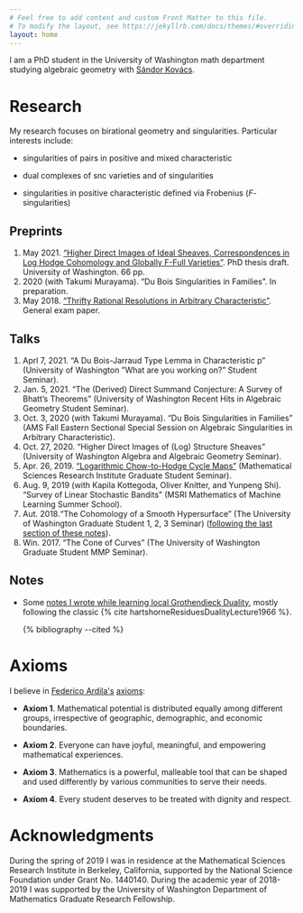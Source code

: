 ```yaml
---
# Feel free to add content and custom Front Matter to this file.
# To modify the layout, see https://jekyllrb.com/docs/themes/#overriding-theme-defaults
layout: home
---
```


I am a PhD student in the University of Washington math department
studying algebraic geometry with [S&aacute;ndor Kov&aacute;cs](http://sites.math.washington.edu/~kovacs/current/index.html).

# Research

My research focuses on birational geometry and singularities. Particular interests include:
  
- singularities of pairs in positive and mixed characteristic
  
- dual complexes of snc varieties and of singularities

- singularities in positive characteristic defined via Frobenius ($F$-singularities)

## Preprints

1. May 2021. [“Higher Direct Images of Ideal Sheaves, Correspondences in Log Hodge Cohomology and
Globally F-Full Varieties”](assets/pdfs/thesis.pdf). PhD thesis draft. University of Washington. 66 pp. 
2. 2020 (with Takumi Murayama). “Du Bois Singularities in Families”. In preparation.
3. May 2018. [“Thrifty Rational Resolutions in Arbitrary Characteristic”](assets/pdfs/ThriftyRatl.pdf). General exam paper.

## Talks

1. Aprl 7, 2021. “A Du Bois-Jarraud Type Lemma in Characteristic p” (University of Washington ”What are
you working on?” Student Seminar).
2. Jan. 5, 2021. “The (Derived) Direct Summand Conjecture: A Survey of Bhatt’s Theorems” (University of
Washington Recent Hits in Algebraic Geometry Student Seminar).
3. Oct. 3, 2020 (with Takumi Murayama). “Du Bois Singularities in Families” (AMS Fall Eastern Sectional
Special Session on Algebraic Singularities in Arbitrary Characteristic).
4. Oct. 27, 2020. “Higher Direct Images of (Log) Structure Sheaves” (University of Washington Algebra
and Algebraic Geometry Seminar).
5. Apr. 26, 2019. [“Logarithmic Chow-to-Hodge Cycle Maps”](assets/pdfs/MSRICycleMaps.pdf) (Mathematical Sciences Research Institute
Graduate Student Seminar).
6. Aug. 9, 2019 (with Kapila Kottegoda, Oliver Knitter, and Yunpeng Shi). “Survey of Linear Stochastic
Bandits” (MSRI Mathematics of Machine Learning Summer School).
7. Aut. 2018.“The Cohomology of a Smooth Hypersurface” (The University of Washington Graduate Student
1, 2, 3 Seminar) ([following the last section of these
  notes](assets/pdfs/CohoCones.pdf)). 
8. Win. 2017. “The Cone of Curves” (The University of Washington Graduate Student MMP Seminar).

  
## Notes

- Some [notes I wrote while learning local Grothendieck
  Duality](assets/pdfs/LocalGrothendieckDuality.pdf), mostly following the
  classic {% cite hartshorneResiduesDualityLecture1966 %}.

  {% bibliography --cited %}

# Axioms

I believe in [Federico Ardila's](http://math.sfsu.edu/federico/)
[axioms](https://www.ams.org/publications/journals/notices/201610/rnoti-p1164.pdf):

- **Axiom 1**. Mathematical potential is distributed equally among different groups, irrespective of geographic, demographic, and economic boundaries.

- **Axiom 2**. Everyone can have joyful, meaningful, and empowering mathematical experiences.

- **Axiom 3**. Mathematics is a powerful, malleable tool that can be shaped and used differently by various communities to serve their needs.

- **Axiom 4**. Every student deserves to be treated with dignity and respect.   

# Acknowledgments

During the spring of 2019 I was in residence at the Mathematical Sciences
Research Institute in Berkeley, California, supported by the National Science
Foundation under Grant No. 1440140. During the academic year of 2018-2019 I was
supported by the University of Washington Department of Mathematics Graduate
Research Fellowship.

<!-- I would like to acknowledge that I am on the traditional land of the first
peoples of Seattle, the [Duwamish](https://www.duwamishtribe.org/) and
[Suquamish](https://suquamish.nsn.us/) People past and present, and honor with
gratitude the land itself and these Tribes. -->



